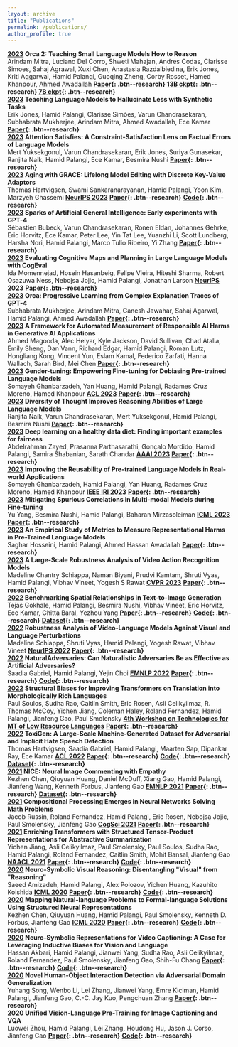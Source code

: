 ```yaml
---
layout: archive
title: "Publications"
permalink: /publications/
author_profile: true
---
```


**[2023]() Orca 2: Teaching Small Language Models How to Reason**  
Arindam Mitra, Luciano Del Corro, Shweti Mahajan, Andres Codas, Clarisse Simoes, Sahaj Agrawal, Xuxi Chen, Anastasia Razdaibiedina, Erik Jones, Kriti Aggarwal, Hamid Palangi, Guoqing Zheng, Corby Rosset, Hamed Khanpour, Ahmed Awadallah **[Paper](https://arxiv.org/abs/2311.11045){: .btn--research} [13B ckpt](https://huggingface.co/microsoft/Orca-2-13b){: .btn--research} [7B ckpt](https://huggingface.co/microsoft/Orca-2-7b){: .btn--research}**  
**[2023]() Teaching Language Models to Hallucinate Less with Synthetic Tasks**  
Erik Jones, Hamid Palangi, Clarisse Simões, Varun Chandrasekaran, Subhabrata Mukherjee, Arindam Mitra, Ahmed Awadallah, Ece Kamar **[Paper](https://arxiv.org/abs/2310.06827){: .btn--research}**  
**[2023]() Attention Satisfies: A Constraint-Satisfaction Lens on Factual Errors of Language Models**  
Mert Yuksekgonul, Varun Chandrasekaran, Erik Jones, Suriya Gunasekar, Ranjita Naik, Hamid Palangi, Ece Kamar, Besmira Nushi **[Paper](https://arxiv.org/abs/2309.15098){: .btn--research}**  
**[2023]() Aging with GRACE: Lifelong Model Editing with Discrete Key-Value Adaptors**  
Thomas Hartvigsen, Swami Sankaranarayanan, Hamid Palangi, Yoon Kim, Marzyeh Ghassemi **[NeurIPS 2023]()** **[Paper](https://arxiv.org/abs/2211.11031){: .btn--research}** **[Code](https://github.com/thartvigsen/grace){: .btn--research}**  
**[2023]() Sparks of Artificial General Intelligence: Early experiments with GPT-4**  
Sébastien Bubeck, Varun Chandrasekaran, Ronen Eldan, Johannes Gehrke, Eric Horvitz, Ece Kamar, Peter Lee, Yin Tat Lee, Yuanzhi Li, Scott Lundberg, Harsha Nori, Hamid Palangi, Marco Tulio Ribeiro, Yi Zhang **[Paper](https://arxiv.org/abs/2303.12712){: .btn--research}**  
**[2023]() Evaluating Cognitive Maps and Planning in Large Language Models with CogEval**  
Ida Momennejad, Hosein Hasanbeig, Felipe Vieira, Hiteshi Sharma, Robert Osazuwa Ness, Nebojsa Jojic, Hamid Palangi, Jonathan Larson **[NeurIPS 2023]()** **[Paper](https://arxiv.org/abs/2309.15129){: .btn--research}**  
**[2023]() Orca: Progressive Learning from Complex Explanation Traces of GPT-4**  
Subhabrata Mukherjee, Arindam Mitra, Ganesh Jawahar, Sahaj Agarwal, Hamid Palangi, Ahmed Awadallah **[Paper](https://arxiv.org/abs/2306.02707){: .btn--research}**  
**[2023]() A Framework for Automated Measurement of Responsible AI Harms in Generative AI Applications**  
Ahmed Magooda, Alec Helyar, Kyle Jackson, David Sullivan, Chad Atalla, Emily Sheng, Dan Vann, Richard Edgar, Hamid Palangi, Roman Lutz, Hongliang Kong, Vincent Yun, Eslam Kamal, Federico Zarfati, Hanna Wallach, Sarah Bird, Mei Chen **[Paper](https://arxiv.org/abs/2310.17750){: .btn--research}**  
**[2023]() Gender-tuning: Empowering Fine-tuning for Debiasing Pre-trained Language Models**  
Somayeh Ghanbarzadeh, Yan Huang, Hamid Palangi, Radames Cruz Moreno, Hamed Khanpour **[ACL 2023]()** **[Paper](https://arxiv.org/abs/2307.10522){: .btn--research}**  
**[2023]() Diversity of Thought Improves Reasoning Abilities of Large Language Models**  
Ranjita Naik, Varun Chandrasekaran, Mert Yuksekgonul, Hamid Palangi, Besmira Nushi **[Paper](https://arxiv.org/abs/2310.07088){: .btn--research}**  
**[2023]() Deep learning on a healthy data diet: Finding important examples for fairness**  
Abdelrahman Zayed, Prasanna Parthasarathi, Gonçalo Mordido, Hamid Palangi, Samira Shabanian, Sarath Chandar **[AAAI 2023]()** **[Paper](https://ojs.aaai.org/index.php/AAAI/article/view/26706){: .btn--research}**  
**[2023]() Improving the Reusability of Pre-trained Language Models in Real-world Applications**  
Somayeh Ghanbarzadeh, Hamid Palangi, Yan Huang, Radames Cruz Moreno, Hamed Khanpour **[IEEE IRI 2023]()** **[Paper](https://arxiv.org/abs/2307.10457){: .btn--research}**  
**[2023]() Mitigating Spurious Correlations in Multi-modal Models during Fine-tuning**  
Yu Yang, Besmira Nushi, Hamid Palangi, Baharan Mirzasoleiman **[ICML 2023]()** **[Paper](https://arxiv.org/abs/2304.03916){: .btn--research}**  
**[2023]() An Empirical Study of Metrics to Measure Representational Harms in Pre-Trained Language Models**  
Saghar Hosseini, Hamid Palangi, Ahmed Hassan Awadallah **[Paper](https://arxiv.org/abs/2301.09211){: .btn--research}**  
**[2023]() A Large-Scale Robustness Analysis of Video Action Recognition Models**  
Madeline Chantry Schiappa, Naman Biyani, Prudvi Kamtam, Shruti Vyas, Hamid Palangi, Vibhav Vineet, Yogesh S Rawat **[CVPR 2023]()** **[Paper](https://openaccess.thecvf.com/content/CVPR2023/html/Schiappa_A_Large-Scale_Robustness_Analysis_of_Video_Action_Recognition_Models_CVPR_2023_paper.html){: .btn--research}**  
**[2022]() Benchmarking Spatial Relationships in Text-to-Image Generation**  
Tejas Gokhale, Hamid Palangi, Besmira Nushi, Vibhav Vineet, Eric Horvitz, Ece Kamar, Chitta Baral, Yezhou Yang **[Paper](https://arxiv.org/abs/2212.10015){: .btn--research}** **[Code](https://github.com/microsoft/VISOR){: .btn--research}** **[Dataset](https://huggingface.co/datasets/tgokhale/sr2d_visor){: .btn--research}**  
**[2022]() Robustness Analysis of Video-Language Models Against Visual and Language Perturbations**  
Madeline Schiappa, Shruti Vyas, Hamid Palangi, Yogesh Rawat, Vibhav Vineet **[NeurIPS 2022]()** **[Paper](https://proceedings.neurips.cc/paper_files/paper/2022/hash/de6ff07cbd222c10d694c2b2f732aceb-Abstract-Datasets_and_Benchmarks.html){: .btn--research}**  
**[2022]() NaturalAdversaries: Can Naturalistic Adversaries Be as Effective as Artificial Adversaries?**  
Saadia Gabriel, Hamid Palangi, Yejin Choi **[EMNLP 2022]()** **[Paper](https://arxiv.org/abs/2211.04364){: .btn--research}** **[Code](https://github.com/skgabriel/NaturalAdversaries){: .btn--research}**  
**[2022]() Structural Biases for Improving Transformers on Translation into Morphologically Rich Languages**  
Paul Soulos, Sudha Rao, Caitlin Smith, Eric Rosen, Asli Celikyilmaz, R. Thomas McCoy, Yichen Jiang, Coleman Haley, Roland Fernandez, Hamid Palangi, Jianfeng Gao, Paul Smolensky **[4th Workshop on Technologies for MT of Low Resource Languages]()** **[Paper](https://arxiv.org/abs/2208.06061){: .btn--research}**  
**[2022]() ToxiGen: A Large-Scale Machine-Generated Dataset for Adversarial and Implicit Hate Speech Detection**  
Thomas Hartvigsen, Saadia Gabriel, Hamid Palangi, Maarten Sap, Dipankar Ray, Ece Kamar **[ACL 2022]()** **[Paper](https://arxiv.org/abs/2203.09509){: .btn--research}** **[Code](https://github.com/microsoft/ToxiGen){: .btn--research}** **[Dataset](https://huggingface.co/datasets/skg/toxigen-data){: .btn--research}**  
**[2021]() NICE: Neural Image Commenting with Empathy**  
Kezhen Chen, Qiuyuan Huang, Daniel McDuff, Xiang Gao, Hamid Palangi, Jianfeng Wang, Kenneth Forbus, Jianfeng Gao **[EMNLP 2021]()** **[Paper](https://aclanthology.org/2021.findings-emnlp.380/){: .btn--research}** **[Dataset](https://nicedataset.github.io/){: .btn--research}**  
**[2021]() Compositional Processing Emerges in Neural Networks Solving Math Problems**  
Jacob Russin, Roland Fernandez, Hamid Palangi, Eric Rosen, Nebojsa Jojic, Paul Smolensky, Jianfeng Gao **[CogSci 2021]()** **[Paper](https://arxiv.org/abs/2105.08961){: .btn--research}**  
**[2021]() Enriching Transformers with Structured Tensor-Product Representations for Abstractive Summarization**  
Yichen Jiang, Asli Celikyilmaz, Paul Smolensky, Paul Soulos, Sudha Rao, Hamid Palangi, Roland Fernandez, Caitlin Smith, Mohit Bansal, Jianfeng Gao **[NAACL 2021]()** **[Paper](https://arxiv.org/abs/2106.01317){: .btn--research}** **[Code](https://github.com/jiangycTarheel-zz/TPT-Summ){: .btn--research}**  
**[2020]() Neuro-Symbolic Visual Reasoning: Disentangling "Visual" from "Reasoning"**  
Saeed Amizadeh, Hamid Palangi, Alex Polozov, Yichen Huang, Kazuhito Koishida **[ICML 2020]()** **[Paper](https://proceedings.mlr.press/v119/amizadeh20a.html){: .btn--research}** **[Code](https://github.com/microsoft/DFOL-VQA){: .btn--research}**  
**[2020]() Mapping Natural-language Problems to Formal-language Solutions Using Structured Neural Representations**  
Kezhen Chen, Qiuyuan Huang, Hamid Palangi, Paul Smolensky, Kenneth D. Forbus, Jianfeng Gao **[ICML 2020]()** **[Paper](https://arxiv.org/abs/1910.02339){: .btn--research}** **[Code](https://github.com/ckzbullbullet/TP-N2F){: .btn--research}**  
**[2020]() Neuro-Symbolic Representations for Video Captioning: A Case for Leveraging Inductive Biases for Vision and Language**  
Hassan Akbari, Hamid Palangi, Jianwei Yang, Sudha Rao, Asli Celikyilmaz, Roland Fernandez, Paul Smolensky, Jianfeng Gao, Shih-Fu Chang **[Paper](https://arxiv.org/abs/2011.09530){: .btn--research}** **[Code](https://github.com/hassanhub/R3Transformer){: .btn--research}**  
**[2020]() Novel Human-Object Interaction Detection via Adversarial Domain Generalization**  
Yuhang Song, Wenbo Li, Lei Zhang, Jianwei Yang, Emre Kiciman, Hamid Palangi, Jianfeng Gao, C.-C. Jay Kuo, Pengchuan Zhang **[Paper](https://arxiv.org/abs/2005.11406){: .btn--research}**  
**[2020]() Unified Vision-Language Pre-Training for Image Captioning and VQA**  
Luowei Zhou, Hamid Palangi, Lei Zhang, Houdong Hu, Jason J. Corso, Jianfeng Gao **[Paper](https://arxiv.org/abs/1909.11059){: .btn--research}** **[Code](https://github.com/LuoweiZhou/VLP){: .btn--research}**  